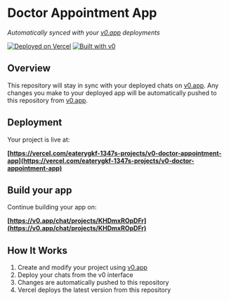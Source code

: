 # Doctor Appointment App

*Automatically synced with your [v0.app](https://v0.app) deployments*

[![Deployed on Vercel](https://img.shields.io/badge/Deployed%20on-Vercel-black?style=for-the-badge&logo=vercel)](https://vercel.com/eaterygkf-1347s-projects/v0-doctor-appointment-app)
[![Built with v0](https://img.shields.io/badge/Built%20with-v0.app-black?style=for-the-badge)](https://v0.app/chat/projects/KHDmxROpDFr)

## Overview

This repository will stay in sync with your deployed chats on [v0.app](https://v0.app).
Any changes you make to your deployed app will be automatically pushed to this repository from [v0.app](https://v0.app).

## Deployment

Your project is live at:

**[https://vercel.com/eaterygkf-1347s-projects/v0-doctor-appointment-app](https://vercel.com/eaterygkf-1347s-projects/v0-doctor-appointment-app)**

## Build your app

Continue building your app on:

**[https://v0.app/chat/projects/KHDmxROpDFr](https://v0.app/chat/projects/KHDmxROpDFr)**

## How It Works

1. Create and modify your project using [v0.app](https://v0.app)
2. Deploy your chats from the v0 interface
3. Changes are automatically pushed to this repository
4. Vercel deploys the latest version from this repository
